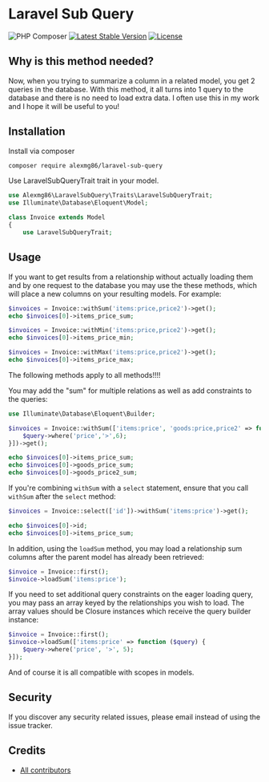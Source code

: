 # Laravel Sub Query

![PHP Composer](https://github.com/Alexmg86/laravel-sub-query/workflows/PHP%20Composer/badge.svg)
[![Latest Stable Version](https://poser.pugx.org/alexmg86/laravel-sub-query/v/stable)](https://packagist.org/packages/alexmg86/laravel-sub-query)
[![License](https://poser.pugx.org/alexmg86/laravel-sub-query/license)](https://packagist.org/packages/alexmg86/laravel-sub-query)

## Why is this method needed?

Now, when you trying to summarize a column in a related model, you get 2 queries in the database. With this method, it all turns into 1 query to the database and there is no need to load extra data.
I often use this in my work and I hope it will be useful to you!

## Installation

Install via composer
```bash
composer require alexmg86/laravel-sub-query
```
Use LaravelSubQueryTrait trait in your model.
```php
use Alexmg86\LaravelSubQuery\Traits\LaravelSubQueryTrait;
use Illuminate\Database\Eloquent\Model;

class Invoice extends Model
{
    use LaravelSubQueryTrait;
```

## Usage

If you want to get results from a relationship without actually loading them and by one request to the database you may use the these methods, which will place a new columns on your resulting models. For example:
```php
$invoices = Invoice::withSum('items:price,price2')->get();
echo $invoices[0]->items_price_sum;

$invoices = Invoice::withMin('items:price,price2')->get();
echo $invoices[0]->items_price_min;

$invoices = Invoice::withMax('items:price,price2')->get();
echo $invoices[0]->items_price_max;
```
The following methods apply to all methods!!!!

You may add the "sum" for multiple relations as well as add constraints to the queries:
```php
use Illuminate\Database\Eloquent\Builder;

$invoices = Invoice::withSum(['items:price', 'goods:price,price2' => function (Builder $query) {
    $query->where('price','>',6);
}])->get();

echo $invoices[0]->items_price_sum;
echo $invoices[0]->goods_price_sum;
echo $invoices[0]->goods_price2_sum;
```
If you're combining `withSum` with a `select` statement, ensure that you call `withSum` after the `select` method:
```php
$invoices = Invoice::select(['id'])->withSum('items:price')->get();

echo $invoices[0]->id;
echo $invoices[0]->items_price_sum;
```
In addition, using the `loadSum` method, you may load a relationship sum columns after the parent model has already been retrieved:
```php
$invoice = Invoice::first();
$invoice->loadSum('items:price');
```
If you need to set additional query constraints on the eager loading query, you may pass an array keyed by the relationships you wish to load. The array values should be Closure instances which receive the query builder instance:
```php
$invoice = Invoice::first();
$invoice->loadSum(['items:price' => function ($query) {
    $query->where('price', '>', 5);
}]);
```
And of course it is all compatible with scopes in models.

## Security

If you discover any security related issues, please email instead of using the issue tracker.

## Credits

- [All contributors](https://github.com/alexmg86/laravel-sub-query/graphs/contributors)

